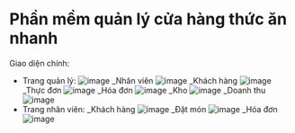 # Phần mềm quản lý cửa hàng thức ăn nhanh
Giao diện chính:
- Trang quản lý: 
![image](https://user-images.githubusercontent.com/88521078/209420211-97836370-9340-45be-8c36-a5035c6dc7d2.png)
  _Nhân viên
![image](https://user-images.githubusercontent.com/88521078/209420217-c01646c3-84db-42f0-b271-c8c1a79e1f3a.png)
  _Khách hàng
![image](https://user-images.githubusercontent.com/88521078/209420219-6cf042e3-c5f4-42de-8a59-dcff45736cae.png)
  _Thực đơn
![image](https://user-images.githubusercontent.com/88521078/209420223-643d2589-20b8-4667-96be-62f656174e29.png)
  _Hóa đơn 
 ![image](https://user-images.githubusercontent.com/88521078/209420227-6a120d89-b31e-4297-9dac-cfcb6cc7280e.png)
  _Kho
 ![image](https://user-images.githubusercontent.com/88521078/209420228-1b6b2c84-e1d3-44f9-b406-777194a74b7f.png)
  _Doanh thu 
 ![image](https://user-images.githubusercontent.com/88521078/209420242-c4fed3da-d8bf-4aec-ab5f-84246aa17a51.png)
- Trang nhân viên:
  _Khách hàng
 ![image](https://user-images.githubusercontent.com/88521078/209420181-9931e3a0-64b5-48e9-9d1f-28daff9c4f99.png)
 _Đặt món
 ![image](https://user-images.githubusercontent.com/88521078/209420194-a40f29d7-9e88-46e4-a3f6-1a3b17982401.png)
 _Hóa đơn
 ![image](https://user-images.githubusercontent.com/88521078/209420200-1d3d0b96-7dc8-4997-baaa-453cbb693a45.png)

